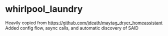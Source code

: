 # whirlpool_laundry

Heavily copied from https://github.com/jdeath/maytag_dryer_homeassistant
Added config flow, async calls, and automatic discovery of SAID

